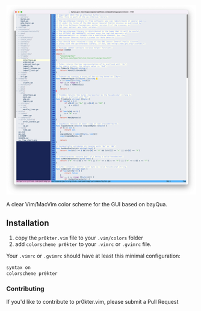 ![pr0kter](https://raw.githubusercontent.com/pedromg/vim_pr0kter/main/macvim_pr0kter.png)

A clear Vim/MacVim color scheme for the GUI based on bayQua.

## Installation

1. copy the `pr0kter.vim` file to your `.vim/colors` folder
2. add `colorscheme pr0kter` to your `.vimrc` or `.gvimrc` file.

Your `.vimrc` or `.gvimrc` should have at least this minimal configuration:

   ```vim
   syntax on
   colorscheme pr0kter
   ```

### Contributing

If you'd like to contribute to pr0kter.vim, please submit a Pull Request
